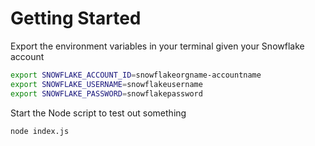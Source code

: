 # Getting Started

Export the environment variables in your terminal given your Snowflake account

```bash
export SNOWFLAKE_ACCOUNT_ID=snowflakeorgname-accountname
export SNOWFLAKE_USERNAME=snowflakeusername
export SNOWFLAKE_PASSWORD=snowflakepassword
```

Start the Node script to test out something

```bash
node index.js
```

